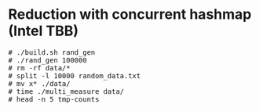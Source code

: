 # Reduction with concurrent hashmap (Intel TBB)

<pre>
# ./build.sh rand_gen
# ./rand_gen 100000
# rm -rf data/*
# split -l 10000 random_data.txt 
# mv x* ./data/
# time ./multi_measure data/
# head -n 5 tmp-counts 
</pre>

